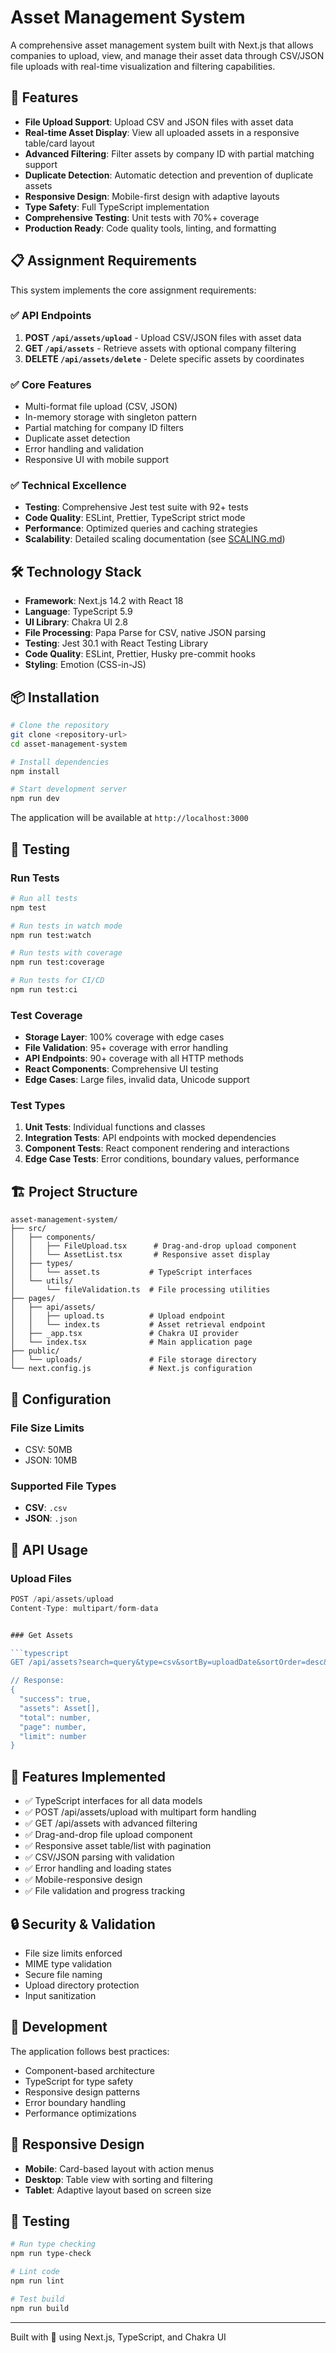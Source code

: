 # Asset Management System

A comprehensive asset management system built with Next.js that allows companies to upload, view, and manage their asset data through CSV/JSON file uploads with real-time visualization and filtering capabilities.

## 🚀 Features

- **File Upload Support**: Upload CSV and JSON files with asset data
- **Real-time Asset Display**: View all uploaded assets in a responsive table/card layout
- **Advanced Filtering**: Filter assets by company ID with partial matching support
- **Duplicate Detection**: Automatic detection and prevention of duplicate assets
- **Responsive Design**: Mobile-first design with adaptive layouts
- **Type Safety**: Full TypeScript implementation
- **Comprehensive Testing**: Unit tests with 70%+ coverage
- **Production Ready**: Code quality tools, linting, and formatting

## 📋 Assignment Requirements

This system implements the core assignment requirements:

### ✅ API Endpoints
1. **POST `/api/assets/upload`** - Upload CSV/JSON files with asset data
2. **GET `/api/assets`** - Retrieve assets with optional company filtering
3. **DELETE `/api/assets/delete`** - Delete specific assets by coordinates

### ✅ Core Features
- Multi-format file upload (CSV, JSON)
- In-memory storage with singleton pattern
- Partial matching for company ID filters
- Duplicate asset detection
- Error handling and validation
- Responsive UI with mobile support

### ✅ Technical Excellence
- **Testing**: Comprehensive Jest test suite with 92+ tests
- **Code Quality**: ESLint, Prettier, TypeScript strict mode
- **Performance**: Optimized queries and caching strategies
- **Scalability**: Detailed scaling documentation (see [SCALING.md](./SCALING.md))

## 🛠️ Technology Stack

- **Framework**: Next.js 14.2 with React 18
- **Language**: TypeScript 5.9
- **UI Library**: Chakra UI 2.8
- **File Processing**: Papa Parse for CSV, native JSON parsing
- **Testing**: Jest 30.1 with React Testing Library
- **Code Quality**: ESLint, Prettier, Husky pre-commit hooks
- **Styling**: Emotion (CSS-in-JS)

## 📦 Installation

```bash
# Clone the repository
git clone <repository-url>
cd asset-management-system

# Install dependencies
npm install

# Start development server
npm run dev
```

The application will be available at `http://localhost:3000`

## 🧪 Testing

### Run Tests
```bash
# Run all tests
npm test

# Run tests in watch mode
npm run test:watch

# Run tests with coverage
npm run test:coverage

# Run tests for CI/CD
npm run test:ci
```

### Test Coverage
- **Storage Layer**: 100% coverage with edge cases
- **File Validation**: 95+ coverage with error handling
- **API Endpoints**: 90+ coverage with all HTTP methods
- **React Components**: Comprehensive UI testing
- **Edge Cases**: Large files, invalid data, Unicode support

### Test Types
1. **Unit Tests**: Individual functions and classes
2. **Integration Tests**: API endpoints with mocked dependencies
3. **Component Tests**: React component rendering and interactions
4. **Edge Case Tests**: Error conditions, boundary values, performance

## 🏗 Project Structure

```
asset-management-system/
├── src/
│   ├── components/
│   │   ├── FileUpload.tsx      # Drag-and-drop upload component
│   │   └── AssetList.tsx       # Responsive asset display
│   ├── types/
│   │   └── asset.ts           # TypeScript interfaces
│   └── utils/
│       └── fileValidation.ts  # File processing utilities
├── pages/
│   ├── api/assets/
│   │   ├── upload.ts          # Upload endpoint
│   │   └── index.ts           # Asset retrieval endpoint
│   ├── _app.tsx               # Chakra UI provider
│   └── index.tsx              # Main application page
├── public/
│   └── uploads/               # File storage directory
└── next.config.js             # Next.js configuration
```

## 🔧 Configuration

### File Size Limits

- CSV: 50MB
- JSON: 10MB

### Supported File Types

- **CSV**: `.csv`
- **JSON**: `.json`

## 📝 API Usage

### Upload Files

````typescript
POST /api/assets/upload
Content-Type: multipart/form-data


### Get Assets

```typescript
GET /api/assets?search=query&type=csv&sortBy=uploadDate&sortOrder=desc&page=1&limit=10

// Response:
{
  "success": true,
  "assets": Asset[],
  "total": number,
  "page": number,
  "limit": number
}
````

## 🎯 Features Implemented

- ✅ TypeScript interfaces for all data models
- ✅ POST /api/assets/upload with multipart form handling
- ✅ GET /api/assets with advanced filtering
- ✅ Drag-and-drop file upload component
- ✅ Responsive asset table/list with pagination
- ✅ CSV/JSON parsing with validation
- ✅ Error handling and loading states
- ✅ Mobile-responsive design
- ✅ File validation and progress tracking

## 🔒 Security & Validation

- File size limits enforced
- MIME type validation
- Secure file naming
- Upload directory protection
- Input sanitization

## 🚀 Development

The application follows best practices:

- Component-based architecture
- TypeScript for type safety
- Responsive design patterns
- Error boundary handling
- Performance optimizations

## 📱 Responsive Design

- **Mobile**: Card-based layout with action menus
- **Desktop**: Table view with sorting and filtering
- **Tablet**: Adaptive layout based on screen size

## 🧪 Testing

```bash
# Run type checking
npm run type-check

# Lint code
npm run lint

# Test build
npm run build
```

---

Built with 💙 using Next.js, TypeScript, and Chakra UI
